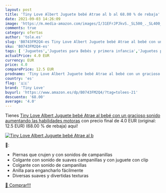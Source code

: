 ```yaml
---
layout: post
title: 'Tiny Love Albert Juguete bebé Atrae al b al 68.00 % de rebaja'
date: 2021-09-03 14:26:09
image: 'https://m.media-amazon.com/images/I/31EFrJPJkvS._SL500_._SL400_.jpg'
comments: true
category: ofertas
author: 'tole.es'
slug: 'B0743FM2Q4-es Tiny Love Albert Juguete bebé Atrae al bebé con un...'
sku: 'B0743FM2Q4-es'
tags: [ 'Juguetes','Juguetes para Bebés y primera infancia','Juguetes para bebés','Juguetes y juegos','bebé','tiny love', ]
actualPrice: 4.0 EUR
currency: EUR
price: 4.0
comparePrice: 12.5 EUR
prodname: 'Tiny Love Albert Juguete bebé Atrae al bebé con un gracioso sonido  aumentando las habilidades motoras'
country: 'es'
flag: '🇪🇸'
brand: 'Tiny Love'
buyurl: 'https://www.amazon.es/dp/B0743FM2Q4/?tag=tolees-21'
descuento: '68.00'
average: '4.0'
---
```


Tienes [Tiny Love Albert Juguete bebé Atrae al bebé con un gracioso sonido  aumentando las habilidades motoras](https://www.amazon.es/dp/B0743FM2Q4/?tag=tolees-21) con precio final de  4.0 EUR (original: 12.5 EUR) (68.00 %  de rebaja) aqui!

[![Tiny Love Albert Juguete bebé Atrae al b](https://m.media-amazon.com/images/I/31EFrJPJkvS._SL500_._SL400_.jpg)](https://www.amazon.es/dp/B0743FM2Q4/?tag=tolees-21)

🔎:

- Piernas que crujen y con sonidos de campanillas
- Colgante con sonido de suaves campanillas y con juguete con clip
- Colgante con sonido de campanillas
- Anilla para engancharlo fácilmente
- Diversas suaves y divertidas texturas

[🛒 Comprar!!!](https://www.amazon.es/dp/B0743FM2Q4/?tag=tolees-21)
